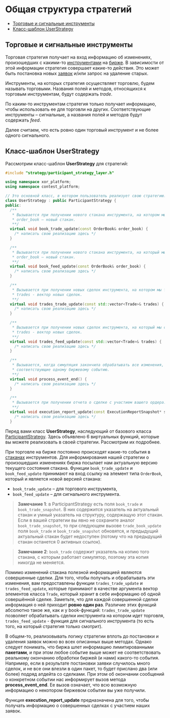 # Общая структура стратегий

* [Торговые и сигнальные инструменты](#trade_and_feed_instruments)
* [Класс-шаблон UserStrategy](#user_strategy)

<a name = "trade_and_feed_instruments"></a>
## Торговые и сигнальные инструменты
Торговая стратегия получает на вход информацию об изменениях, произошедших с какими-то [инструментами](../glossary.md#instrument) на [бирже](../glossary.md#exchange). В зависимости от этой информации стратегия совершает какие-то действия. Это может быть постановка новых [заявок](../glossary.md#order) и/или запрос на удаление старых. 

Инструменты, на которых стратегия осуществляет торговлю, будем называть торговыми. Названия полей и методов, относящихся к торговым инструментам, будут содержать *trade*. 

По каким-то инструментам стратегия только получает информацию, чтобы использовать ее для торговли на других. Соответствующие инструменты – сигнальные, а названия полей и методов будут содержать *feed*.

Далее считаем, что есть ровно один торговый инструмент и не более одного сигнального.

<a name = "user_strategy"></a>
## Класс-шаблон UserStrategy
Рассмотрим класс-шаблон **UserStrategy** для стратегий:
```cpp
#include "strategy/participant_strategy_layer.h"

using namespace xor_platform;
using namespace contest_platform;

// Это основной класс, в котором пользователь реализует свою стратегию.
class UserStrategy : public ParticipantStrategy {
public:
  /**
   * Вызывается при получении нового стакана инструмента, на котором мы торгуем:
   * order_book – новый стакан.
   **/
  virtual void book_trade_update(const OrderBook& order_book) {
    /* написать свою реализацию здесь */
  }

  /**
   * Вызывается при получении нового стакана инструмента, на который мы смотрим:
   * order_book – новый стакан.
   **/
  virtual void book_feed_update(const OrderBook& order_book) {
    /* написать свою реализацию здесь */
  }

  /**
   * Вызывается при получении новых сделок инструмента, на котором мы торгуем:
   * trades - вектор новых сделок.
   **/
  virtual void trades_trade_update(const std::vector<Trade>& trades) {
    /* написать свою реализацию здесь */
  }

  /**
   * Вызывается при получении новых сделок инструмента, на который мы смотрим:
   * trades - вектор новых сделок.
   **/
  virtual void trades_feed_update(const std::vector<Trade>& trades) {
    /* написать свою реализацию здесь */
  }

  /**
   * Вызывается, когда симуляция закончила обрабатывать все изменения,
   * соответствующие одному биржевому событию.
   **/
  virtual void process_event_end() {
    /* написать свою реализацию здесь */
  }

  /**
   * Вызывается при получении отчета о сделке с участием вашего ордера.
   **/
  virtual void execution_report_update(const ExecutionReportSnapshot* snapshot) {
    /* написать свою реализацию здесь */
  }
```
   
Перед вами класс **UserStrategy**, наследующий от базового класса [ParticipantStrategy](../../api/ParticipantStrategy.md). Здесь объявлено 6 виртуальных функций, которые вы можете реализовать в своей стратегии. Рассмотрим их подробнее.

При торговле на бирже постоянно происходят какие-то события в [стаканах](../glossary.md#order_book) инструментов. Для информирования нашей стратегии о произошедших изменениях биржа посылает нам актуальную версию текущего состояния стакана. Функции  `book_trade_update` и `book_feed_update` принимают на вход ссылку на элемент типа `OrderBook`, который и является новой версией стакана: 
- `book_trade_update` – для торгового инструмента,
- `book_feed_update` – для сигнального инструмента.

>**Замечание 1**: в ParticipantStrategy есть поля `book_trade` и `book_trade_snapshot`. В них содержится указатель на актуальный стакан и умный указатель на структуру, содержащую этот стакан. Если в вашей стратегии вы явно не сохраните аналог `book_trade_snapshot`, то при следующем вызове `trade_book_update` поля `book_trade` и `book_trade_snapshot` обновятся, и предыдущий актуальный стакан будет недоступен (потому что на предыдущий стакан останется 0 активных ссылок).

>**Замечание 2**: `book_trade` содержит указатель на копию того стакана, с которым работает симулятор, поэтому эта копия никогда не меняется.

Помимо изменений стакана полезной информацией являются совершенные сделки. Для того, чтобы получать и обрабатывать эти изменения, вам предоставлены функции `trades_trade_update` и `trades_feed_update`, которые принимают в качестве аргумента вектор элементов класса `Trade`, который хранит в себе информацию об одной совершённой сделке. Заметьте, что для каждой совершенной сделки информация о ней приходит **ровно один раз**. Различие этих функций абсолютно такое же, как и у book-функций: `trades_trade_update` позволяет обрабатывать сделки инструмента на котором идет торговля, `trades_feed_update` - функция для сигнального инструмента (то есть того, на который стратегия только смотрит).

В общем-то, реализовывать логику стратегии вплоть до постановки и удаления заявок можно во всех описанных выше методах. Однако следует понимать, что биржа шлет информацию лимитированными **пакетами**, и при этом любое событие выше может не соответствовать реальному окончанию обработки биржей (и нами) какого-то события. Например, если в результате постановки заявки случилось много сделок, и не все они влезли в один пакет, то будет прислано два (или более) подряд апдейта со сделками. При этом об окончании сообщений о конкретном событии нас информирует вызов метода  **process_event_end**. Ее вызов означает, что всю возможную информацию о некотором биржевом событии вы уже получили.

Функция **execution_report_update** предназначена для того, чтобы получать информацию о совершенных сделках с участием наших заявок.
